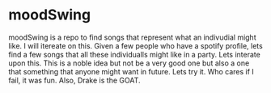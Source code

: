 # moodSwing
moodSwing is a repo to find songs that represent what an indivudial might like. I will itereate on this. Given a few people who have a spotify profile, lets find a few songs that all these individualls might like in a party. Lets interate upon this. This is a noble idea but not be a very good one but also a one that something that anyone might want in future. Lets try it. Who cares if I fail, it was fun. Also, Drake is the GOAT.
